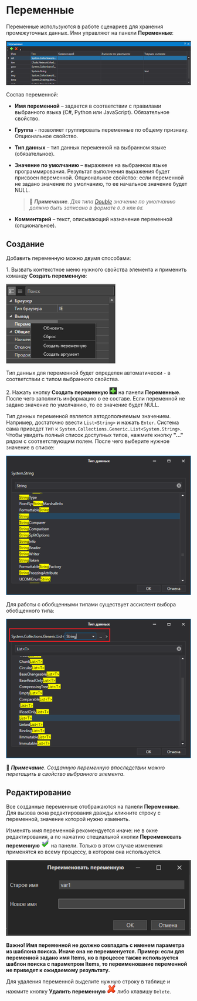 # Переменные

Переменные используются в работе сценариев для хранения промежуточных данных. Ими управляют на панели **Переменные**:

![](<../../.gitbook/assets/0 (168).png>)

Состав переменной:

* **Имя переменной** – задается в соответствии с правилами выбранного языка (C#, Python или JavaScript). Обязательное свойство.
* **Группа** - позволяет группировать переменные по общему признаку. Опциональное свойство.
* **Тип данных** – тип данных переменной на выбранном языке (обязательное).
* **Значение по умолчанию** – выражение на выбранном языке программирования. Результат выполнения выражения будет присвоен переменной. Опциональное свойство: если переменной не задано значение по умолчанию, то ее начальное значение будет NULL.

  > :large_blue_diamond: ***Примечание***. *Для типа [Double](https://learn.microsoft.com/en-us/dotnet/csharp/language-reference/builtin-types/floating-point-numeric-types) значение по умолчанию должно быть записано в формате `0.0` или `0d`.*

* **Комментарий** – текст, описывающий назначение переменной (опциональное).

## Создание

Добавить переменную можно двумя способами:

1\. Вызвать контекстное меню нужного свойства элемента и применить команду **Создать переменную**:

![](<../../.gitbook/assets/image (368).png>)

Тип данных для переменной будет определен автоматически - в соответствии с типом выбранного свойства.

2\. Нажать кнопку **Создать переменную** ![](<../../.gitbook/assets/1 (141).png>) на панели **Переменные**. После чего заполнить информацию о ее составе. Если переменной не задано значение по умолчанию, то ее значение будет NULL.

Тип данных переменной является автодополняемым значением. Например, достаточно ввести `List<String>` и нажать `Enter`. Система сама приведет тип к `System.Collections.Generic.List<System.String>`. Чтобы увидеть полный список доступных типов, нажмите кнопку **"…"** рядом с соответствующим полем. После чего выберите нужное значение в списке:

![](<../../.gitbook/assets/3 (8).png>)

Для работы с обобщенными типами существует ассистент выбора обобщенного типа:

![](<../../.gitbook/assets/4 (9).png>)

:large_blue_diamond: ***Примечание***. *Созданную переменную впоследствии можно перетащить в свойство выбранного элемента*.


## Редактирование 
Все созданные переменные отображаются на панели **Переменные**. Для вызова окна редактирования дважды кликните строку с переменной, значение которой нужно изменить. 

Изменять имя переменной рекомендуется иначе: не в окне редактирования, а по нажатию специальной кнопки **Переименовать переменную** ![](<../../.gitbook/assets/Переименовать переменную.png>) на панели. Только в этом случае изменения применятся ко всему процессу, в котором она используется.

![](<../../.gitbook/assets/Окно переименования переменной.png>)

**Важно! Имя переменной не должно совпадать с именем параметра из шаблона поиска. Иначе она не переименуется. Пример: если для переменной задано имя Items, но в процессе также используется шаблон поиска с параметром Items, то переименование переменной не приведет к ожидаемому результату.**

Для удаления переменной выделите нужную строку в таблице и нажмите кнопку **Удалить переменную** ![](<../../.gitbook/assets/13 (1) (1) (2) (1) (1) (2) (2).png>) либо клавишу `Delete`.
